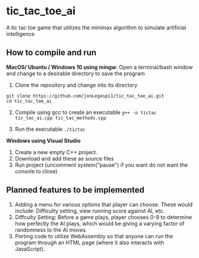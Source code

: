 # tic_tac_toe_ai
A tic tac toe game that utilizes the minimax algorithm to simulate artificial intelligence

## How to compile and run

**MacOS/ Ubuntu / Windows 10 using mingw**: 
Open a terminal/bash window and change to a desirable directory to save the program

1. Clone the repository and change into its directory
```
git clone https://github.com/jonLegaspi1/tic_tac_toe_ai.git
cd tic_tac_toe_ai
```


2. Compile using gcc to create an executable
`g++ -o tictac tic_tac_ai.cpp tic_tac_methods.cpp`

3. Run the executable
`./tictac`

**Windows using Visual Studio** 
1. Create a new empty C++ project.
2. Download and add these as source files
3. Run project (uncomment system("pause") if you want do not want the console to close)

## Planned features to be implemented
1. Adding a menu for various options that player can choose. These would include: Difficulty setting, view running score against AI, etc.
2. Diffculty Setting: Before a game plays, player chooses 0-9 to determine how perfectly the AI plays, which would be giving a varying factor of randomness to the AI moves.
3. Porting code to utilize WebAssembly so that anyone can run the program through an HTML page (where it also interacts with JavaScript). 
